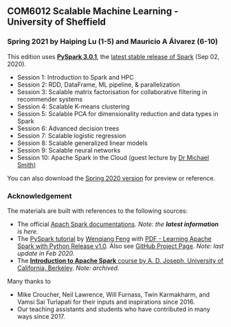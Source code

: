 ## COM6012 Scalable Machine Learning - University of Sheffield

### Spring 2021 by Haiping Lu (1-5) and Mauricio A Álvarez (6-10)

This edition uses [**PySpark 3.0.1**](https://spark.apache.org/docs/latest/api/python/index.html#), the [latest stable release of Spark](https://spark.apache.org/releases/spark-release-3-0-1.html) (Sep 02, 2020).

* Session 1: Introduction to Spark and HPC
* Session 2: RDD, DataFrame, ML pipeline, & parallelization
* Session 3: Scalable matrix factorisation for collaborative filtering in recommender systems
* Session 4: Scalable K-means clustering
* Session 5: Scalable PCA for dimensionality reduction and data types in Spark
* Session 6: Advanced decision trees
* Session 7: Scalable logistic regression
* Session 8: Scalable generalized linear models
* Session 9: Scalable neural networks
* Session 10: Apache Spark in the Cloud (guest lecture by [Dr Michael Smith)](http://www.michaeltsmith.org.uk/?page_id=11)

You can also download the [Spring 2020 version](https://github.com/haipinglu/ScalableML/archive/v2020.zip) for preview or reference.

### Acknowledgement

The materials are built with references to the following sources:

* The official [Apach Spark documentations](https://spark.apache.org/). *Note: the **latest information** is here.*
* The [PySpark tutorial](https://runawayhorse001.github.io/LearningApacheSpark/) by [Wenqiang Feng](http://web.utk.edu/~wfeng1/) with [PDF - Learning Apache Spark with Python Release v1.0](https://runawayhorse001.github.io/LearningApacheSpark/pyspark.pdf). Also see [GitHub Project Page](https://github.com/runawayhorse001/LearningApacheSpark). *Note: last update in Feb 2020.*
* The [**Introduction to Apache Spark** course by A. D. Joseph, University of California, Berkeley](https://www.edx.org/course/introduction-apache-spark-uc-berkeleyx-cs105x). *Note: archived.*

Many thanks to

* Mike Croucher, Neil Lawrence, Will Furnass, Twin Karmakharm, and Vamsi Sai Turlapati for their inputs and inspirations since 2016.
* Our teaching assistants and students who have contributed in many ways since 2017.
